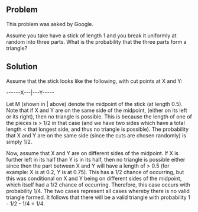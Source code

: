 ## Problem
This problem was asked by Google.

Assume you take have a stick of length 1 and you break it uniformly at random into three parts. What is the probability that the three parts form a triangle?

## Solution
Assume that the stick looks like the following, with cut points at X and Y:

------X---|---Y-----

Let M (shown in | above) denote the midpoint of the stick (at length 0.5). Note that if X and Y are on the same side of the midpoint, (either on its left or its right), then no triangle is possible. This is because the length of one of the pieces is > 1/2 in that case (and we have two sides which have a total length < that longest side, and thus no triangle is possible). The probability that X and Y are on the same side (since the cuts are chosen randomly) is simply 1/2.

Now, assume that X and Y are on different sides of the midpoint. If X is further left in its half than Y is in its half, then no triangle is possible either since then the part between X and Y will have a length of > 0.5 (for example: X is at 0.2, Y is at 0.75). This has a 1/2 chance of occurring, but this was conditional on X and Y being on different sides of the midpoint, which itself had a 1/2 chance of occurring. Therefore, this case occurs with probability 1/4. The two cases represent all cases whereby there is no valid triangle formed. It follows that there will be a valid triangle with probability 1 - 1/2 - 1/4 = 1/4.
